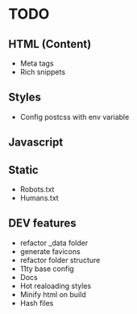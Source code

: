 # TODO

## HTML (Content)
- Meta tags
- Rich snippets

## Styles
- Config postcss with env variable

## Javascript

## Static
- Robots.txt
- Humans.txt

## DEV features
- refactor _data folder
- generate favicons
- refactor folder structure
- 11ty base config
- Docs
- Hot realoading styles
- Minify html on build
- Hash files
